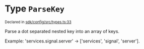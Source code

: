 # Type `ParseKey`
<sub>Declared in [sdk/config/src/types.ts:33](https://github.com/dxos/dxos/blob/5edae0c63/packages/sdk/config/src/types.ts#L33)</sub>


Parse a dot separated nested key into an array of keys.

Example: 'services.signal.server' -> ['services', 'signal', 'server'].




